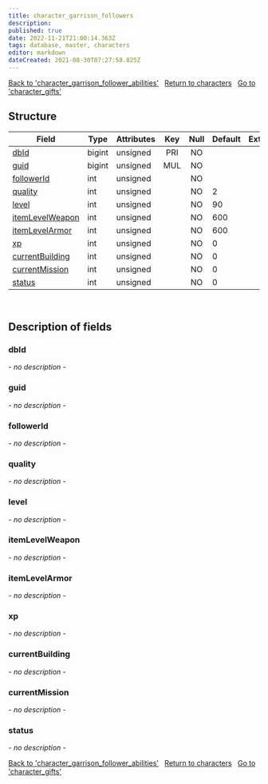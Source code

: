 ```yaml
---
title: character_garrison_followers
description: 
published: true
date: 2022-11-21T21:00:14.363Z
tags: database, master, characters
editor: markdown
dateCreated: 2021-08-30T07:27:58.825Z
---
```


<a href="https://trinitycore.info/en/database/master/characters/character_garrison_follower_abilities" class="mt-5 v-btn v-btn--depressed v-btn--flat v-btn--outlined theme--light v-size--default darkblue--text text--lighten-3"><span class="v-btn__content"><i aria-hidden="true" class="v-icon notranslate v-icon--left mdi mdi-arrow-left theme--light"></i><span>Back to 'character_garrison_follower_abilities'</span></span></a>&nbsp;&nbsp;&nbsp;<a href="https://trinitycore.info/en/database/master/characters/home" class="mt-5 v-btn v-btn--depressed v-btn--flat v-btn--outlined theme--light v-size--default darkblue--text text--lighten-3"><span class="v-btn__content"><i aria-hidden="true" class="v-icon notranslate v-icon--left mdi mdi-home-outline theme--light"></i><span>Return to characters</span></span></a>&nbsp;&nbsp;&nbsp;<a href="https://trinitycore.info/en/database/master/characters/character_gifts" class="mt-5 v-btn v-btn--depressed v-btn--flat v-btn--outlined theme--light v-size--default darkblue--text text--lighten-3"><span class="v-btn__content"><span>Go to 'character_gifts'</span><i aria-hidden="true" class="v-icon notranslate v-icon--right mdi mdi-arrow-right theme--light"></i></span></a>

## Structure

| Field | Type | Attributes | Key | Null | Default | Extra | Comment |
| --- | --- | --- | :---: | :---: | --- | --- | --- |
| [dbId](#dbid) | bigint | unsigned | PRI | NO |  |  |  |
| [guid](#guid) | bigint | unsigned | MUL | NO |  |  |  |
| [followerId](#followerid) | int | unsigned |  | NO |  |  |  |
| [quality](#quality) | int | unsigned |  | NO | 2 |  |  |
| [level](#level) | int | unsigned |  | NO | 90 |  |  |
| [itemLevelWeapon](#itemlevelweapon) | int | unsigned |  | NO | 600 |  |  |
| [itemLevelArmor](#itemlevelarmor) | int | unsigned |  | NO | 600 |  |  |
| [xp](#xp) | int | unsigned |  | NO | 0 |  |  |
| [currentBuilding](#currentbuilding) | int | unsigned |  | NO | 0 |  |  |
| [currentMission](#currentmission) | int | unsigned |  | NO | 0 |  |  |
| [status](#status) | int | unsigned |  | NO | 0 |  |  |
&nbsp;
## Description of fields

### dbId
*- no description -*
&nbsp;

### guid
*- no description -*
&nbsp;

### followerId
*- no description -*
&nbsp;

### quality
*- no description -*
&nbsp;

### level
*- no description -*
&nbsp;

### itemLevelWeapon
*- no description -*
&nbsp;

### itemLevelArmor
*- no description -*
&nbsp;

### xp
*- no description -*
&nbsp;

### currentBuilding
*- no description -*
&nbsp;

### currentMission
*- no description -*
&nbsp;

### status
*- no description -*
&nbsp;

<a href="https://trinitycore.info/en/database/master/characters/character_garrison_follower_abilities" class="mt-5 v-btn v-btn--depressed v-btn--flat v-btn--outlined theme--light v-size--default darkblue--text text--lighten-3"><span class="v-btn__content"><i aria-hidden="true" class="v-icon notranslate v-icon--left mdi mdi-arrow-left theme--light"></i><span>Back to 'character_garrison_follower_abilities'</span></span></a>&nbsp;&nbsp;&nbsp;<a href="https://trinitycore.info/en/database/master/characters/home" class="mt-5 v-btn v-btn--depressed v-btn--flat v-btn--outlined theme--light v-size--default darkblue--text text--lighten-3"><span class="v-btn__content"><i aria-hidden="true" class="v-icon notranslate v-icon--left mdi mdi-home-outline theme--light"></i><span>Return to characters</span></span></a>&nbsp;&nbsp;&nbsp;<a href="https://trinitycore.info/en/database/master/characters/character_gifts" class="mt-5 v-btn v-btn--depressed v-btn--flat v-btn--outlined theme--light v-size--default darkblue--text text--lighten-3"><span class="v-btn__content"><span>Go to 'character_gifts'</span><i aria-hidden="true" class="v-icon notranslate v-icon--right mdi mdi-arrow-right theme--light"></i></span></a>

